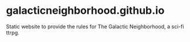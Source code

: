 # galacticneighborhood.github.io
Static website to provide the rules for The Galactic Neighborhood, a sci-fi ttrpg.
